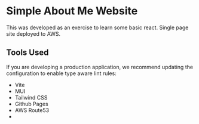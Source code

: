 # Simple About Me Website

This was developed as an exercise to learn some basic react. 
Single page site deployed to AWS. 

## Tools Used

If you are developing a production application, we recommend updating the configuration to enable type aware lint rules:

- Vite
- MUI
- Tailwind CSS
- Github Pages
- AWS Route53
- 
